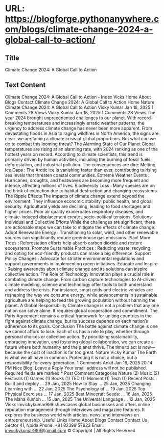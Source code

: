 # URL: https://blogforge.pythonanywhere.com/blogs/climate-change-2024-a-global-call-to-action/

## Title

Climate Change 2024: A Global Call to Action

## Text Content

Climate Change 2024: A Global Call to Action - Index Vicks Home About Blogs Contact Climate Change 2024: A Global Call to Action Home Nature Climate Change 2024: A Global Call to Action Vicky Kumar Jan 18, 2025 1 Comments 28 Views Vicky Kumar Jan 18, 2025 1 Comments 28 Views The year 2024 brought unprecedented challenges to our planet. With record-breaking temperatures and increasingly erratic weather patterns, the urgency to address climate change has never been more apparent. From devastating floods in Asia to raging wildfires in North America, the signs are clear: we are facing a climate crisis of global proportions. But what can we do to combat this looming threat? The Alarming State of Our Planet Global temperatures are rising at an alarming rate, with 2024 ranking as one of the hottest years on record. According to climate scientists, this trend is primarily driven by human activities, including the burning of fossil fuels, deforestation, and industrial pollution. The consequences are dire: Melting Ice Caps : The Arctic ice is vanishing faster than ever, contributing to rising sea levels that threaten coastal communities. Extreme Weather Events : Hurricanes, droughts, and heatwaves are becoming more frequent and intense, affecting millions of lives. Biodiversity Loss : Many species are on the brink of extinction due to habitat destruction and changing ecosystems. The Ripple Effects The impacts of climate change extend beyond the environment. They influence economic stability, public health, and global security. Agricultural yields are declining, leading to food shortages and higher prices. Poor air quality exacerbates respiratory diseases, and climate-induced displacement creates socio-political tensions. Solutions: Individual and Collective Efforts While the challenges are significant, there are actionable steps we can take to mitigate the effects of climate change: Adopt Renewable Energy : Transitioning to solar, wind, and other renewable sources can significantly reduce greenhouse gas emissions. Plant More Trees : Reforestation efforts help absorb carbon dioxide and restore ecosystems. Promote Sustainable Practices : Reducing waste, recycling, and opting for eco-friendly products can make a big difference. Support Policy Changes : Advocate for stricter environmental regulations and support governments in implementing green initiatives. Educate and Inspire : Raising awareness about climate change and its solutions can inspire collective action. The Role of Technology Innovation plays a crucial role in combating climate change. From carbon capture technologies to AI-driven climate modeling, science and technology offer tools to both understand and address the crisis. For instance, smart grids and electric vehicles are reshaping the way we consume energy, while advancements in sustainable agriculture are helping to feed the growing population without harming the planet. A Global Responsibility Climate change is not a problem that any one nation can solve alone. It requires global cooperation and commitment. The Paris Agreement remains a critical framework for uniting countries in the fight against climate change, but its success depends on each nation’s adherence to its goals. Conclusion The battle against climate change is one we cannot afford to lose. Each of us has a role to play, whether through personal choices or collective action. By prioritizing sustainability, embracing innovation, and fostering global collaboration, we can create a future where both humanity and the planet thrive. The time to act is now—because the cost of inaction is far too great. Nature Vicky Kumar The Earth is what we all have in common. Protecting it is not a choice, but a responsibility for every generation. 1 Comments Ankit Jan 18, 2025 20:14 PM Nice Blog! Leave a Reply Your email address will not be published. Required fields are marked * Post Comment Categories Nature (2) Music (2) Festivals (1) Games (1) Books (1) TED (1) Moment (1) Tech (1) Recent Posts Build and deploy … 29 Jan, 2025 How to Stay … 25 Jan, 2025 Changing Learning with … 22 Jan, 2025 The Psychology of … 19 Jan, 2025 Top Physical Exercises … 17 Jan, 2025 Best Minecraft Seeds: … 16 Jan, 2025 The Maha Kumbh … 15 Jan, 2025 The Universal Language … 12 Jan, 2025 Vicks imvickykumar999 showcases global businesses and offers online reputation management through interviews and magazine features. It explores the business world with articles, news, and interviews on entrepreneurship. Useful Links Home About Blogs Contact Contact Us Sector 41, Noida Phone: +91 82399 57923 Email: imvickykumar999@gmail.com © Copyright | All Rights Reserved
